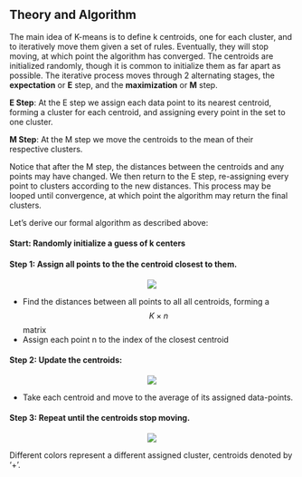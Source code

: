 ## Theory and Algorithm

The main idea of K-means is to define k centroids, one for each cluster, and to iteratively move them given a set of rules. Eventually, they will stop moving, at which point the algorithm has converged. The centroids are initialized randomly, though it is common to initialize them as far apart as possible. The iterative process moves through 2 alternating stages, the **expectation** or **E** step, and the **maximization** or **M** step.

**E Step**: At the E step we assign each data point to its nearest centroid, forming a cluster for each centroid, and assigning every point in the set to one cluster.

**M Step**: At the M step we move the centroids to the mean of their respective clusters.

Notice that after the M step, the distances between the centroids and any points may have changed. We then return to the E step, re-assigning every point to clusters according to the new distances. This process may be looped until convergence, at which point the algorithm may return the final clusters.

Let’s derive our formal algorithm as described above:

#### Start: Randomly initialize a guess of k centers

#### Step 1: Assign all points to the the centroid closest to them.

<p align="center">
	<img class="plot" src="/assets/k_means_vc1.png" />
</p>

* Find the distances between all points to all all centroids, forming a $$K \times n$$ matrix
* Assign each point n to the index of the closest centroid

#### Step 2: Update the centroids:

<p align="center">
	<img class="plot" src="/assets/k_means_vc2.png" />
</p>

* Take each centroid and move to the average of its assigned data-points.

#### Step 3: Repeat until the centroids stop moving.

<p align="center">
	<img class="plot" src="/assets/iteration_kmeans.jpg" />
</p>

Different colors represent a different assigned cluster, centroids denoted by ‘+’.

